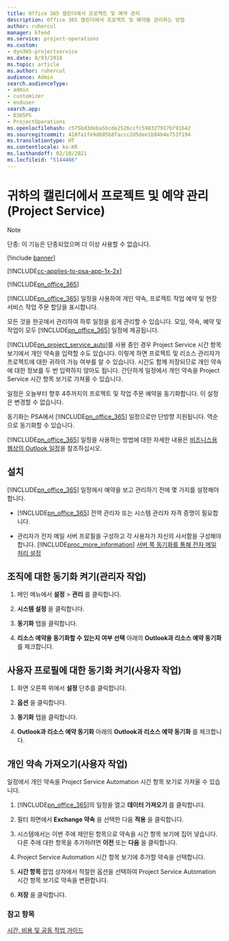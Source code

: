 ```yaml
---
title: Office 365 캘린더에서 프로젝트 및 예약 관리
description: Office 365 캘린더에서 프로젝트 및 예약을 관리하는 방법
author: ruhercul
manager: kfend
ms.service: project-operations
ms.custom:
- dyn365-projectservice
ms.date: 8/03/2018
ms.topic: article
ms.author: ruhercul
audience: Admin
search.audienceType:
- admin
- customizer
- enduser
search.app:
- D365PS
- ProjectOperations
ms.openlocfilehash: c575bd3deba5bcde2526ccfc598327917bf91642
ms.sourcegitcommit: 418fa1fe9d605b8faccc2d5dee1b04b4e753f194
ms.translationtype: HT
ms.contentlocale: ko-KR
ms.lasthandoff: 02/10/2021
ms.locfileid: "5144466"
---
```

# <a name="manage-projects-and-bookings-in-your-calendar-project-service"></a>귀하의 캘린더에서 프로젝트 및 예약 관리 (Project Service)

> [!Note]
> 단종: 이 기능은 단종되었으며 더 이상 사용할 수 없습니다.

[!include [banner](../includes/psa-now-project-operations.md)]

[!INCLUDE[cc-applies-to-psa-app-1x-2x](../includes/cc-applies-to-psa-app-1x-2x.md)]

[!INCLUDE[pn_office_365](../includes/pn-office-365.md)] 

[!INCLUDE[pn_office_365](../includes/pn-office-365.md)] 일정을 사용하여 개인 약속, 프로젝트 작업 예약 및 현장 서비스 작업 주문 할당을 표시합니다.  
  
 모든 것을 한곳에서 관리하여 하루 일정을 쉽게 관리할 수 있습니다. 모임, 약속, 예약 및 작업이 모두 [!INCLUDE[pn_office_365](../includes/pn-office-365.md)] 일정에 제공됩니다.  
  
 [!INCLUDE[pn_project_service_auto](../includes/pn-project-service-auto.md)]를 사용 중인 경우 Project Service 시간 항목 보기에서 개인 약속을 입력할 수도 있습니다. 이렇게 하면 프로젝트 및 리소스 관리자가 프로젝트에 대한 귀하의 가능 여부를 알 수 있습니다. 시간도 함께 저장되므로 개인 약속에 대한 정보를 두 번 입력하지 않아도 됩니다. 간단하게 일정에서 개인 약속을 Project Service 시간 항목 보기로 가져올 수 있습니다.  
  
 일정은 오늘부터 향후 4주까지의 프로젝트 및 작업 주문 예약을 동기화합니다. 이 설정은 변경할 수 없습니다.  
  
 동기화는 PSA에서 [!INCLUDE[pn_office_365](../includes/pn-office-365.md)] 일정으로만 단방향 지원됩니다. 역순으로 동기화할 수 있습니다. 
  
 [!INCLUDE[pn_office_365](../includes/pn-office-365.md)] 일정을 사용하는 방법에 대한 자세한 내용은 [비즈니스용 웹상의 Outlook 일정](https://support.office.com/article/Calendar-in-Outlook-on-the-web-for-business-5219c457-d1fe-4c2f-9032-1a816b88e936)을 참조하십시오.  
  
## <a name="setup"></a>설치  
 [!INCLUDE[pn_office_365](../includes/pn-office-365.md)] 일정에서 예약을 보고 관리하기 전에 몇 가지를 설정해야 합니다.  
  
- [!INCLUDE[pn_office_365](../includes/pn-office-365.md)] 전역 관리자 또는 시스템 관리자 자격 증명이 필요합니다.  
  
- 관리자가 전자 메일 서버 프로필을 구성하고 각 사용자가 자신의 사서함을 구성해야 합니다. [!INCLUDE[proc_more_information](../includes/proc-more-information.md)] [서버 쪽 동기화를 통해 전자 메일 처리 설정](https://docs.microsoft.com/dynamics365/customerengagement/on-premises/admin/set-up-server-side-synchronization-of-email-appointments-contacts-and-tasks)  
  
## <a name="turn-on-synchronization-for-your-organization-admin-task"></a>조직에 대한 동기화 켜기(관리자 작업)  
  
1.  메인 메뉴에서 **설정** > **관리** 를 클릭합니다.  
  
2.  **시스템 설정** 을 클릭합니다.  
  
3.  **동기화** 탭을 클릭합니다.  
  
4.  **리소스 예약을 동기화할 수 있는지 여부 선택** 아래의 **Outlook과 리소스 예약 동기화** 를 체크합니다.  
  
## <a name="turn-on-synchronization-for-your-user-profile-user-task"></a>사용자 프로필에 대한 동기화 켜기(사용자 작업)  
  
1.  화면 오른쪽 위에서 **설정** 단추를 클릭합니다.  
  
2.  **옵션** 을 클릭합니다.  
  
3.  **동기화** 탭을 클릭합니다.  
  
4.  **Outlook과 리소스 예약 동기화** 아래의 **Outlook과 리소스 예약 동기화** 를 체크합니다.  
  
## <a name="import-your-personal-appointments-user-task"></a>개인 약속 가져오기(사용자 작업)  
 일정에서 개인 약속을 Project Service Automation 시간 항목 보기로 가져올 수 있습니다.  
  
1. [!INCLUDE[pn_office_365](../includes/pn-office-365.md)]의 일정을 열고 **데이터 가져오기** 를 클릭합니다.  
  
2. 필터 화면에서 **Exchange 약속** 을 선택한 다음 **적용** 을 클릭합니다.  
  
3. 시스템에서는 이번 주에 제안된 항목으로 약속을 시간 항목 보기에 집어 넣습니다. 다른 주에 대한 항목을 추가하려면 **이전** 또는 **다음** 을 클릭합니다.  
  
4. Project Service Automation 시간 항목 보기에 추가할 약속을 선택합니다.  
  
5. **시간 항목** 팝업 상자에서 적절한 옵션을 선택하여 Project Service Automation 시간 항목 보기로 약속을 변환합니다.  
  
6. **저장** 을 클릭합니다.  
  
### <a name="see-also"></a>참고 항목  
 [시간, 비용 및 공동 작업 가이드](../psa/time-expense-collaboration-guide.md)
